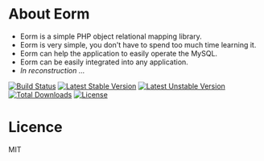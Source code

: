 # About Eorm #

- Eorm is a simple PHP object relational mapping library.
- Eorm is very simple, you don't have to spend too much time learning it.
- Eorm can help the application to easily operate the MySQL.
- Eorm can be easily integrated into any application.
- *In reconstruction ...*

[![Build Status](https://travis-ci.org/edoger/eorm-src.svg?branch=master)](https://travis-ci.org/edoger/eorm-src)
[![Latest Stable Version](https://poser.pugx.org/edoger/eorm-src/v/stable)](https://packagist.org/packages/edoger/eorm-src)
[![Latest Unstable Version](https://poser.pugx.org/edoger/eorm-src/v/unstable)](https://packagist.org/packages/edoger/eorm-src)
[![Total Downloads](https://poser.pugx.org/edoger/eorm-src/downloads)](https://packagist.org/packages/edoger/eorm-src)
[![License](https://poser.pugx.org/edoger/eorm-src/license)](https://packagist.org/packages/edoger/eorm-src)

# Licence #

MIT
